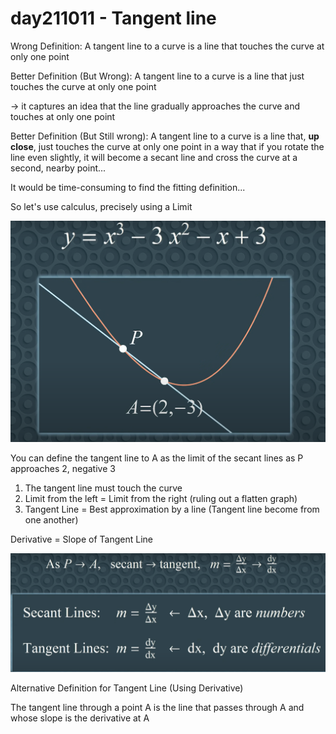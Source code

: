 # day211011 - Tangent line

Wrong Definition: A tangent line to a curve is a line that touches the curve at only one point

Better Definition (But Wrong): A tangent line to a curve is a line that just touches the curve at only one point

→ it captures an idea that the line gradually approaches the curve and touches at only  one point

Better Definition (But Still wrong): A tangent line to a curve is a line that, **up close**, just touches the curve at only one point in a way that if you rotate the line even slightly, it will become a secant line and cross the curve at a second, nearby point...

It would be time-consuming to find the fitting definition...

So let's use calculus, precisely using a Limit

![Untitled](day211011%20-%20Tangent%20line%2094aae0f9ca3d4080a5e605c4a0a31c74/Untitled.png)

You can define the tangent line to A as the limit of the secant lines as P approaches 2, negative 3

1. The tangent line must touch the curve
2. Limit from the left = Limit from the right (ruling out a flatten graph)
3. Tangent Line = Best approximation by a line (Tangent line become from one another)

Derivative = Slope of Tangent Line

![Untitled](day211011%20-%20Tangent%20line%2094aae0f9ca3d4080a5e605c4a0a31c74/Untitled%201.png)

Alternative Definition for Tangent Line (Using Derivative)

The tangent line through a point A is the line that passes through A and whose slope is the derivative at A